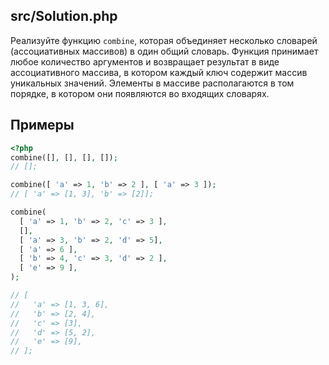 
## src/Solution.php

Реализуйте функцию `combine`, которая объединяет несколько словарей (ассоциативных массивов) в один общий словарь. Функция принимает любое количество аргументов и возвращает результат в виде ассоциативного массива, в котором каждый ключ содержит массив уникальных значений. Элементы в массиве располагаются в том порядке, в котором они появляются во входящих словарях.

## Примеры

```php
<?php
combine([], [], [], []);
// [];

combine([ 'a' => 1, 'b' => 2 ], [ 'a' => 3 ]);
// [ 'a' => [1, 3], 'b' => [2]];

combine(
  [ 'a' => 1, 'b' => 2, 'c' => 3 ],
  [],
  [ 'a' => 3, 'b' => 2, 'd' => 5],
  [ 'a' => 6 ],
  [ 'b' => 4, 'c' => 3, 'd' => 2 ],
  [ 'e' => 9 ],
);

// [
//   'a' => [1, 3, 6],
//   'b' => [2, 4],
//   'c' => [3],
//   'd' => [5, 2],
//   'e' => [9],
// ];
```
